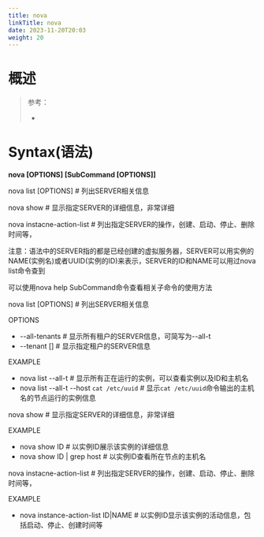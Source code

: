 ```yaml
---
title: nova
linkTitle: nova
date: 2023-11-20T20:03
weight: 20
---
```


# 概述

> 参考：
> 
> -


# Syntax(语法)

**nova  \[OPTIONS]  \[SubCommand  \[OPTIONS]]**

nova list \[OPTIONS] # 列出SERVER相关信息

nova show  # 显示指定SERVER的详细信息，非常详细

nova instacne-action-list  # 列出指定SERVER的操作，创建、启动、停止、删除时间等，

注意：语法中的SERVER指的都是已经创建的虚拟服务器，SERVER可以用实例的NAME(实例名)或者UUID(实例的ID)来表示，SERVER的ID和NAME可以用过nova list命令查到

可以使用nova help SubCommand命令查看相关子命令的使用方法

nova list \[OPTIONS] # 列出SERVER相关信息

OPTIONS

- --all-tenants # 显示所有租户的SERVER信息，可简写为--all-t
- --tenant  \[] # 显示指定租户的SERVER信息

EXAMPLE

- nova list --all-t # 显示所有正在运行的实例，可以查看实例以及ID和主机名
- nova list --all-t --host `cat /etc/uuid` # 显示`cat /etc/uuid`命令输出的主机名的节点运行的实例信息

nova show  # 显示指定SERVER的详细信息，非常详细

EXAMPLE

- nova show ID # 以实例ID展示该实例的详细信息
- nova show ID | grep host # 以实例ID查看所在节点的主机名

nova instacne-action-list  # 列出指定SERVER的操作，创建、启动、停止、删除时间等，

EXAMPLE

- nova instance-action-list ID|NAME # 以实例ID显示该实例的活动信息，包括启动、停止、创建时间等


